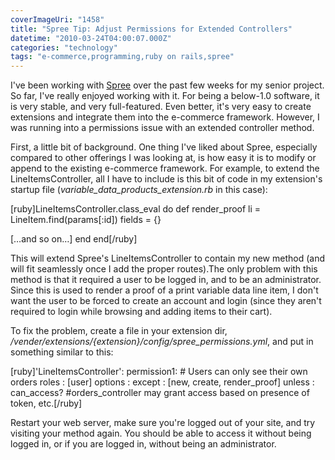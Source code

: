 ```yaml
---
coverImageUri: "1458"
title: "Spree Tip: Adjust Permissions for Extended Controllers"
datetime: "2010-03-24T04:00:07.000Z"
categories: "technology"
tags: "e-commerce,programming,ruby on rails,spree"
---
```


I've been working with [Spree](http://spreecommerce.com/) over the past few weeks for my senior project. So far, I've really enjoyed working with it. For being a below-1.0 software, it is very stable, and very full-featured. Even better, it's very easy to create extensions and integrate them into the e-commerce framework. However, I was running into a permissions issue with an extended controller method.

First, a little bit of background. One thing I've liked about Spree, especially compared to other offerings I was looking at, is how easy it is to modify or append to the existing e-commerce framework. For example, to extend the LineItemsController, all I have to include is this bit of code in my extension's startup file (_variable\_data\_products\_extension.rb_ in this case):

\[ruby\]LineItemsController.class\_eval do def render\_proof li = LineItem.find(params\[:id\]) fields = {}

\[…and so on…\] end end\[/ruby\]

This will extend Spree's LineItemsController to contain my new method (and will fit seamlessly once I add the proper routes).The only problem with this method is that it required a user to be logged in, and to be an administrator. Since this is used to render a proof of a print variable data line item, I don't want the user to be forced to create an account and login (since they aren't required to login while browsing and adding items to their cart).

To fix the problem, create a file in your extension dir, _/vender/extensions/{extension}/config/spree\_permissions.yml_, and put in something similar to this:

\[ruby\]'LineItemsController': permission1: # Users can only see their own orders roles : \[user\] options : except : \[new, create, render\_proof\] unless : can\_access? #orders\_controller may grant access based on presence of token, etc.\[/ruby\]

Restart your web server, make sure you're logged out of your site, and try visiting your method again. You should be able to access it without being logged in, or if you are logged in, without being an administrator.
